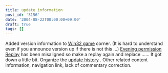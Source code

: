 ```yaml
---
title: update information
post_id: '3156'
date: '2004-08-22T00:00:00+09:00'
draft: true
tags: []
---
```


Added version information to [Win32 game](/category/products/apps) corner. (It is hard to understand even if you announce version up if there is not this ...) [Evening permission Replay](/th_replay) has been misaligned so make a replay again and replace ...... It got down a little bit. Organize the [update history](/category/release) . Other related content information, navigation link, lack of commentary correction.
